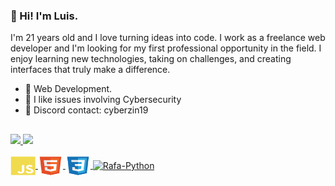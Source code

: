 ### 👋 Hi! I'm Luis.
I'm 21 years old and I love turning ideas into code.
I work as a freelance web developer and I'm looking for my first professional opportunity in the field.
I enjoy learning new technologies, taking on challenges, and creating interfaces that truly make a difference.



- 📜 Web Development.
- 🤔 I like issues involving Cybersecurity
- 💬 Discord contact: cyberzin19
 
 ##
 
 <div>
  <a href="https://github.com/Br3akLock/">
  <img height="150em" src="https://github-readme-stats.vercel.app/api?username=br3aklock&show_icons=true&theme=radical&include_all_commits=true&count_private=true"/>
  <img height="150em" src="https://github-readme-stats.vercel.app/api/top-langs/?username=br3aklock&layout=compact&langs_count=7&theme=radical"/>
</div>
 
  <div style="display: inline_block"><br>
  <img align="center" alt="Rafa-Js" height="30" width="40" src="https://raw.githubusercontent.com/devicons/devicon/master/icons/javascript/javascript-plain.svg">
  <img align="center" alt="Rafa-HTML" height="30" width="40" src="https://raw.githubusercontent.com/devicons/devicon/master/icons/html5/html5-original.svg">
  <img align="center" alt="Rafa-CSS" height="30" width="40" src="https://raw.githubusercontent.com/devicons/devicon/master/icons/css3/css3-original.svg">
  <img align="center" alt="Rafa-Python" height="30" width="40" src="https://img.shields.io/badge/Shell_Script-121011?style=for-the-badge&logo=gnu-bash&logoColor=white">
</div>
 
